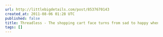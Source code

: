 ```yaml
---
url: http://littlebigdetails.com/post/8537670143
created_at: 2011-08-06 01:28 UTC
published: false
title: Threadless - The shopping cart face turns from sad to happy when...
tags: []
---
```



